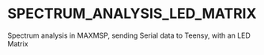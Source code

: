 # SPECTRUM_ANALYSIS_LED_MATRIX

Spectrum analysis in MAXMSP, sending Serial data to Teensy, with an LED Matrix
